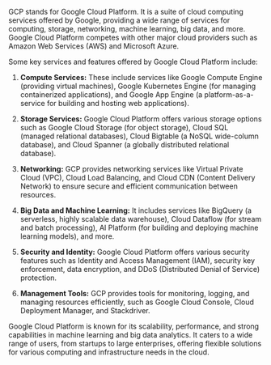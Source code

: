 GCP stands for Google Cloud Platform. It is a suite of cloud computing services offered by Google, providing a wide range of services for computing, storage, networking, machine learning, big data, and more. Google Cloud Platform competes with other major cloud providers such as Amazon Web Services (AWS) and Microsoft Azure.

Some key services and features offered by Google Cloud Platform include:

1. **Compute Services:** These include services like Google Compute Engine (providing virtual machines), Google Kubernetes Engine (for managing containerized applications), and Google App Engine (a platform-as-a-service for building and hosting web applications).

2. **Storage Services:** Google Cloud Platform offers various storage options such as Google Cloud Storage (for object storage), Cloud SQL (managed relational databases), Cloud Bigtable (a NoSQL wide-column database), and Cloud Spanner (a globally distributed relational database).

3. **Networking:** GCP provides networking services like Virtual Private Cloud (VPC), Cloud Load Balancing, and Cloud CDN (Content Delivery Network) to ensure secure and efficient communication between resources.

4. **Big Data and Machine Learning:** It includes services like BigQuery (a serverless, highly scalable data warehouse), Cloud Dataflow (for stream and batch processing), AI Platform (for building and deploying machine learning models), and more.

5. **Security and Identity:** Google Cloud Platform offers various security features such as Identity and Access Management (IAM), security key enforcement, data encryption, and DDoS (Distributed Denial of Service) protection.

6. **Management Tools:** GCP provides tools for monitoring, logging, and managing resources efficiently, such as Google Cloud Console, Cloud Deployment Manager, and Stackdriver.

Google Cloud Platform is known for its scalability, performance, and strong capabilities in machine learning and big data analytics. It caters to a wide range of users, from startups to large enterprises, offering flexible solutions for various computing and infrastructure needs in the cloud.